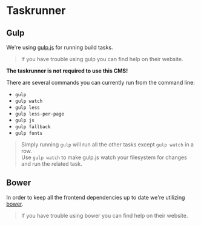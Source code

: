 # Taskrunner

## Gulp

We're using [gulp.js](http://gulpjs.com) for running build tasks.

> If you have trouble using gulp you can find help on their website.

__The taskrunner is not required to use this CMS!__

There are several commands you can currently run from the command line:

* `gulp`
* `gulp watch`
* `gulp less`
* `gulp less-per-page`
* `gulp js`
* `gulp fallback`
* `gulp fonts`

> Simply running `gulp` will run all the other tasks except `gulp watch` in a row.    
> Use `gulp watch` to make gulp.js watch your filesystem for changes and run the related task.

## Bower

In order to keep all the frontend dependencies up to date we're utilizing [bower](http://bower.io).

> If you have trouble using bower you can find help on their website.
